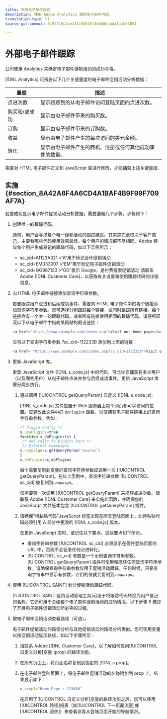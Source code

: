 ```yaml
---
title: 外部电子邮件跟踪
description: 使用 Adobe Analytics 跟踪电子邮件内容。
translation-type: ht
source-git-commit: 819f719c4ce131c04916f3b668bcbda1a1b03651

---
```



# 外部电子邮件跟踪

公司使用 Analytics 来确定电子邮件促销活动的成功与否。

[!DNL Analytics] 可报告以下几个关键量度的电子邮件促销活动分析数据：

| 量度 | 描述 |
|---|---|
| 点进次数 | 显示跟踪到的从电子邮件访问登陆页面的点进次数。 |
| 购买和/或成功 | 显示由电子邮件带来的购买数。 |
| 订购 | 显示由电子邮件带来的订购数。 |
| 收益 | 显示由电子邮件产生的每次访问的美元金额。 |
| 转化 | 显示由电子邮件产生的商机、注册或任何其他成功事件的数量。 |

需要对 HTML 电子邮件正文和 JavaScript 库进行修改，才能捕获上述关键量度。

## 实施 {#section_8A42A8F4A6CD4A1BAF4B9F99F709AF7A}

若要成功显示电子邮件促销活动分析数据，需要遵循几个步骤。步骤如下：

1. 创建唯一的跟踪代码。

   通常，用户会寻求每个唯一促销活动的跟踪建议。其实这完全取决于客户自己，主要看哪些代码使用效果最佳。每个用户的情况都不尽相同。Adobe 建议每个用户生成易记的跟踪代码，如以下示例所示：

   * sc_cid=A1123A321 >“A”用于标记合作促销活动
   * sc_cid=EM033007 >“EM”用于标记电子邮件促销活动
   * sc_cid=GG987123 >“GG”表示 Google，是付费搜索促销活动
   请联系 Adobe [!DNL Customer Care]，以获取有关设置和使用跟踪代码的详细信息。

1. 向 HTML 电子邮件链接添加查询字符串参数。

   若要跟踪用户点进和后续成功事件，需要向 HTML 电子邮件中的每个链接添加查询字符串参数。您可选择分别跟踪每个链接，或同时跟踪所有链接。每个链接会有一个唯一的跟踪代码，或者所有链接使用相同的跟踪代码。请仔细研究以下从电子邮件中指向某网站的假设链接：

   ```js
   <a href="https://www.example.com/index.asp">Visit our home page</a>
   ```

   应将以下查询字符串参数 ?sc_cid=112233B 添加到上面的链接：

   ```js
   <a href= "https://www.example.com/index.asp?sc_cid=112233B">Visit our home page</a>
   ```

1. 更新 JavaScript 库。

   更改 JavaScript 文件 [!DNL s_code.js] 中的代码，可允许您捕获有多少用户（以及哪些用户）从电子邮件点进并参与后续成功事件。更新 JavaScript 库需分两步执行。

   1. 通过调用 [!UICONTROL getQueryParam] 自定义 [!DNL s_code.js]。

      [!DNL s_code.js] 文件应置于 Web 服务器上每个网页都可以访问的位置。应更改此文件中的 *`doPlugins`* 函数，以便捕获电子邮件链接上的查询字符串参数。例如：

      ```js
      /* Plugin Config */ 
      s.usePlugins=true 
      function s_doPlugins(s) { 
       /* Add calls to plugins here */ 
       // External Campaigns 
      s.campaign=s.getQueryParam('source') 
      } 
      s.doPlugins=s_doPlugins 
      ```

      每个需要复制到变量的查询字符串参数应调用一次 [!UICONTROL getQueryParam]。在以上示例中，查询字符串参数 [!UICONTROL sc_cid] 被复制到&#x200B;*`campaign`*。

      仅需要第一次调用 [!UICONTROL getQueryParam] 来捕获点进次数。请联系 Adobe [!DNL Customer Care] 来实施此函数，并确保您的 JavaScript 文件版本包含 [!UICONTROL getQueryParam] 插件。

   1. 请确保“待粘贴代码”JavaScript 标签出现在所有登陆页面上。此待粘贴代码必须引用 A 部分中更改的 [!DNL s_code.js] 版本。

      在更新 JavaScript 库时，请记住以下要点。这些要点如下所示。

      * 查询字符串参数 [!UICONTROL sc_cid] 必须显示在最终登陆页面的 URL 中，否则不会记录任何点进转化。
      * [!UICONTROL sc_cid] 参数是一个示例查询字符串参数。[!UICONTROL getQueryParam] 插件可使用和捕获任何查询字符串参数。请确保查询字符串参数仅用于促销活动跟踪。任何时候，只要查询字符串中显示有参数，它们的值就会复制到&#x200B;*`campaign`*。

1. 使用 [!UICONTROL SAINT] 划分促销活动跟踪代码。

   [!UICONTROL SAINT 促销活动管理工具]可用于将跟踪代码转换为用户易记的名称。它还可用于总结每个电子邮件促销活动的成功情况。以下步骤 5 概述了开展电子邮件促销活动所必需的过程。

1. 按电子邮件促销活动查看路径（可选）。

   电子邮件促销活动的路径分析与其他促销活动的路径分析类似。您可使用变量以按促销活动显示路径，如以下步骤所示：

   1. 请联系 Adobe [!DNL Customer Care]，以了解如何启用[!UICONTROL 自定义分析]变量 (prop) 的路径功能。

   1. 在所有页面上，将页面名称复制到指定的 [!DNL s.prop]。
   1. 在电子邮件登陆页面上，将电子邮件促销活动的名称附加到 prop 上。结果显示如下：

      ```js
      s.prop1="Home Page : 123456"
      ```

      在启用了[!UICONTROL 自定义分析]变量的路径功能之后，您可以使用[!UICONTROL 路径]报表（如[!UICONTROL 下一页面流量]或[!UICONTROL 流失]）来查看访客从登陆页面开始的导航情况。

